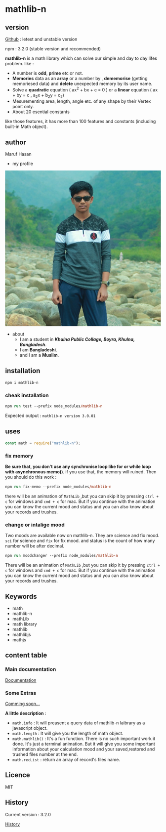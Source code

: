 # mathlib-n

## version

[Github](https://github.com/bicitrobiggan/mathlib-n.git) : letest and unstable version

npm : 3.2.0 (stable version and recommended)

**mathlib-n** is a math library
which can solve our simple and day to day lifes problem. like :

- A number is **odd**, **prime** etc or not.
- **Memories** data as an **array** or a number by , **dememorise** (getting memoriesed data) and **delete** unexpected memory by its user name.
- Solve a **quadratic** equation ( ax<sup>2</sup> + bx + c = 0 ) or a **linear** equation ( ax + by = c , a<sub>2</sub>x + b<sub>2</sub>y = c<sub>2</sub>)
- Mesurementing area, length, angle etc. of any shape by their Vertex point only.
- About 20 esential constants

like those features, it has more than 100 features and constants (including built-in Math object).

## author

Maruf Hasan

- my profile

![My Iamge](https://github.com/bicitrobiggan/bicitrobiggan/blob/7893242121c9661f7aa557a5175bf039abfbe06a/my-profile.jpg)

- about
  - I am a student in **_Khulna Public Collage, Boyra, Khulna, Bangladesh_**.
  - I am **Bangladeshi**.
  - and I am a **Muslim**.

## installation

```sh
npm i mathlib-n
```

### cheak installation

```ps
npm run test --prefix node_modules/mathlib-n
```

Expected output : `mathlib-n version 3.0.01`

## uses

```js
const math = require("mathlib-n");
```

### fix memory

**Be sure that, you don't use any synchronise loop like for or while loop with asynchronous memo()**.
if you use that, the memory will ruined. Then you should do this work :

```ps
npm run fix-memo --prefix node_modules/mathlib-n
```

there will be an animation of `MathLib` ,but you can skip it by pressing `ctrl + c` for windows and `cmd + c` for mac. But if you continue with the animation you can know the current mood and status and you can also know about your records and trushes.

### change or intalige mood

Two moods are available now on mathlib-n. They are science and fix mood. `sci` for science and `fix` for fix mood. and status is the count of how many number will be after decimal.

```ps
npm run moodchanger --prefix node_modules/mathlib-n
```

There will be an animation of `MathLib` ,but you can skip it by pressing `ctrl + c` for windows and `cmd + c` for mac. But if you continue with the animation you can know the current mood and status and you can also know about your records and trushes.

## Keywords

- math
- mathlib-n
- mathLib
- math library
- mathlib
- mathlibjs
- mathjs

## content table

### Main documentation

[Documentation](https://marufhasan24.github.io/mathlib_wiki2/wiki.html)

### Some Extras

[Comming soon...](https://marufhasan24.github.io/mathlib_wiki2/extras.html)

**A little description** :

- `math.info` : It will preasent a query data of mathlib-n laibrary as a javascript object.
- `math.length` : It will give you the length of math object.
- `math.mathlib()` : It's a fun function. There is no such important work it done. It's just a terminal animation. But it will give you some important information about your calculation mood and your saved,restored and trushed files number at the end.
- `math.recList` : return an array of record's files name.

## Licence

MIT

## History

Current version : 3.2.0

[History](https://marufhasan24.github.io/mathlib_wiki2/index.html#changeLog)

